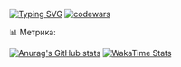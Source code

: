 [![Typing SVG](https://readme-typing-svg.herokuapp.com?color=%2336BCF7&lines=Hi,+there+I+am+Eugene+aka+zekabobs;Follow+me+now)](https://git.io/typing-svg)
[![codewars](https://www.codewars.com/users/zekabobs/badges/small)](https://www.codewars.com/users/zekabobs) 


📊 Метрика:

[![Anurag's GitHub stats](https://github-readme-stats.vercel.app/api?username=maximq&theme=tokyonight&show_icons=true)](https://github.com/anuraghazra/github-readme-stats)
[![WakaTime Stats](https://github-readme-stats.vercel.app/api/wakatime?username=maximq&show_icons=true&theme=tokyonight&langs_count=5)](https://github.com/anuraghazra/github-readme-stats)
